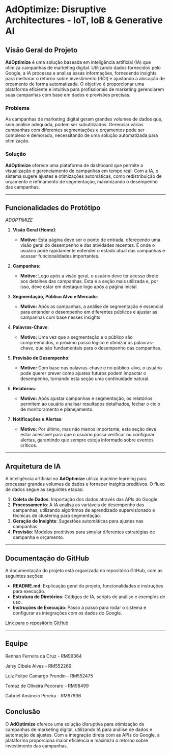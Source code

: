 # AdOptimize: Disruptive Architectures - IoT, IoB & Generative AI

## Visão Geral do Projeto

**AdOptimize** é uma solução baseada em inteligência artificial (IA) que otimiza campanhas de marketing digital. Utilizando dados fornecidos pelo Google, a IA processa e analisa essas informações, fornecendo insights para melhorar o retorno sobre investimento (ROI) e ajustando a alocação de orçamento de forma automatizada. O objetivo é proporcionar uma plataforma eficiente e intuitiva para profissionais de marketing gerenciarem suas campanhas com base em dados e previsões precisas.

### Problema
As campanhas de marketing digital geram grandes volumes de dados que, sem análise adequada, podem ser subutilizados. Gerenciar várias campanhas com diferentes segmentações e orçamentos pode ser complexo e demorado, necessitando de uma solução automatizada para otimização.

### Solução
**AdOptimize** oferece uma plataforma de dashboard que permite a visualização e gerenciamento de campanhas em tempo real. Com a IA, o sistema sugere ajustes e otimizações automáticas, como redistribuição de orçamento e refinamento de segmentação, maximizando o desempenho das campanhas.

---

## Funcionalidades do Protótipo

*ADOPTIMIZE*

1. **Visão Geral (Home)**:
   - **Motivo:** Esta página deve ser o ponto de entrada, oferecendo uma visão geral do desempenho e das atividades recentes. É onde o usuário pode rapidamente entender o estado atual das campanhas e acessar funcionalidades importantes.

2. **Campanhas**:
   - **Motivo:** Logo após a visão geral, o usuário deve ter acesso direto aos detalhes das campanhas. Esta é a seção mais utilizada e, por isso, deve estar em destaque logo após a página inicial.

3. **Segmentação, Público Alvo e Mercado**:
   - **Motivo:** Após as campanhas, a análise de segmentação é essencial para entender o desempenho em diferentes públicos e ajustar as campanhas com base nesses insights.

4. **Palavras-Chave**:
   - **Motivo:** Uma vez que a segmentação e o público são compreendidos, o próximo passo lógico é otimizar as palavras-chave, que são fundamentais para o desempenho das campanhas.

5. **Previsão de Desempenho**:
   - **Motivo:** Com base nas palavras-chave e no público-alvo, o usuário pode querer prever como ajustes futuros podem impactar o desempenho, tornando esta seção uma continuidade natural.

6. **Relatórios**:
   - **Motivo:** Após ajustar campanhas e segmentação, os relatórios permitem ao usuário analisar resultados detalhados, fechar o ciclo de monitoramento e planejamento.

7. **Notificações e Alertas**:
   - **Motivo:** Por último, mas não menos importante, esta seção deve estar acessível para que o usuário possa verificar ou configurar alertas, garantindo que sempre esteja informado sobre eventos críticos.

---

## Arquitetura de IA

A inteligência artificial no **AdOptimize** utiliza machine learning para processar grandes volumes de dados e fornecer insights preditivos. O fluxo de dados segue as seguintes etapas:

1. **Coleta de Dados**: Importação dos dados através das APIs do Google.
2. **Processamento**: A IA analisa as variáveis de desempenho das campanhas, utilizando algoritmos de aprendizado supervisionado e técnicas de clustering para segmentação.
3. **Geração de Insights**: Sugestões automáticas para ajustes nas campanhas.
4. **Previsão**: Modelos preditivos para simular diferentes estratégias de campanha e orçamento.

---

## Documentação do GitHub

A documentação do projeto está organizada no repositório GitHub, com as seguintes seções:

- **README.md**: Explicação geral do projeto, funcionalidades e instruções para execução.
- **Estrutura de Diretórios**: Códigos de IA, scripts de análise e exemplos de uso.
- **Instruções de Execução**: Passo a passo para rodar o sistema e configurar as integrações com os dados do Google.

[Link para o repositório GitHub](#)

---

## Equipe

Rennan Ferreira da Cruz - RM99364


Jaisy Cibele Alves - RM552269


Luiz Felipe Camargo Prendin - RM552475


Tomaz de Oliveira Pecoraro - RM98499


Gabriel Amâncio Pereira - RM97936



## Conclusão

O **AdOptimize** oferece uma solução disruptiva para otimização de campanhas de marketing digital, utilizando IA para análise de dados e automação de ajustes. Com a integração direta com as APIs do Google, a plataforma proporciona maior eficiência e maximiza o retorno sobre investimento das campanhas.
